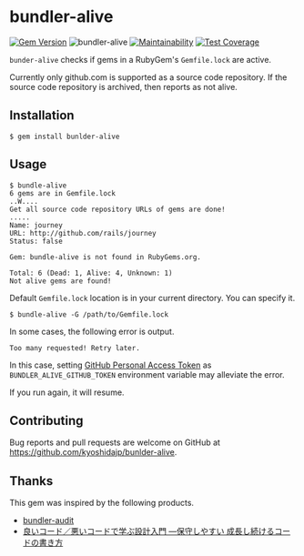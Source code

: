 # bundler-alive

[![Gem Version](https://badge.fury.io/rb/bundler-alive.svg)](https://badge.fury.io/rb/bundler-alive)
![bundler-alive](https://github.com/kyoshidajp/bundler-alive/actions/workflows/ci.yml/badge.svg)
[![Maintainability](https://api.codeclimate.com/v1/badges/a79d53257bc5e93842f6/maintainability)](https://codeclimate.com/github/kyoshidajp/bundler-alive/maintainability)
[![Test Coverage](https://api.codeclimate.com/v1/badges/a79d53257bc5e93842f6/test_coverage)](https://codeclimate.com/github/kyoshidajp/bundler-alive/test_coverage)

`bunder-alive` checks if gems in a RubyGem's `Gemfile.lock` are active.

Currently only github.com is supported as a source code repository. If the source code repository is archived, then reports as not alive.

## Installation

```
$ gem install bunlder-alive
```

## Usage

```
$ bundle-alive
6 gems are in Gemfile.lock
..W....
Get all source code repository URLs of gems are done!
.....
Name: journey
URL: http://github.com/rails/journey
Status: false

Gem: bundle-alive is not found in RubyGems.org.

Total: 6 (Dead: 1, Alive: 4, Unknown: 1)
Not alive gems are found!
```

Default `Gemfile.lock` location is in your current directory. You can specify it.

```
$ bundle-alive -G /path/to/Gemfile.lock
```

In some cases, the following error is output.

```
Too many requested! Retry later.
```

In this case, setting [GitHub Personal Access Token](https://docs.github.com/en/authentication/keeping-your-account-and-data-secure/creating-a-personal-access-token) as `BUNDLER_ALIVE_GITHUB_TOKEN` environment variable may alleviate the error.

If you run again, it will resume.

## Contributing

Bug reports and pull requests are welcome on GitHub at https://github.com/kyoshidajp/bunlder-alive.

## Thanks

This gem was inspired by the following products.

- [bundler-audit](https://github.com/rubysec/bundler-audit)
- [良いコード／悪いコードで学ぶ設計入門 ―保守しやすい 成長し続けるコードの書き方](https://gihyo.jp/book/2022/978-4-297-12783-1)
